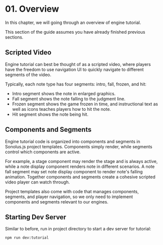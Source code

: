 # 01. Overview

In this chapter, we will going through an overview of engine tutorial.

This section of the guide assumes you have already finished previous sections.

## Scripted Video

Engine tutorial can best be thought of as a scripted video, where players have the freedom to use navigation UI to quickly navigate to different segments of the video.

Typically, each note type has four segments: intro, fall, frozen, and hit:

-   Intro segment shows the note in enlarged graphics.
-   Fall segment shows the note falling to the judgment line.
-   Frozen segment shows the game frozen in time, and instructional text as well as icons teaches players how to hit the note.
-   Hit segment shows the note being hit.

## Components and Segments

Engine tutorial code is organized into components and segments in Sonolus.js project templates. Components simply render, while segments control which components are active.

For example, a stage component may render the stage and is always active, while a note display component renders note in different scenarios. A note fall segment may set note display component to render note's falling animation. Together components and segments create a cohesive scripted video player can watch through.

Project templates also come with code that manages components, segments, and player navigation, so we only need to implement components and segments relevant to our engines.

## Starting Dev Server

Similar to before, run in project directory to start a dev server for tutorial:

```shell
npm run dev:tutorial
```
